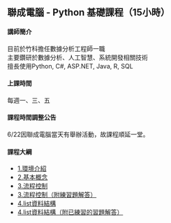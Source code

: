 
## 聯成電腦 - Python 基礎課程（15小時）

#### 講師簡介

目前於竹科擔任數據分析工程師一職<br/>
主要鑽研於數據分析、人工智慧、系統開發相關技術<br/>
擅長使用Python, C#, ASP.NET, Java, R, SQL

#### 上課時間

每週一、三、五

#### 課程時間調整公告

6/22因聯成電腦當天有舉辦活動，故課程順延一堂。

#### 課程大綱
- [1.環境介紹](https://mirdex.github.io/python_basic/1.%20environment.slides.html)
- [2.基本概念](https://mirdex.github.io/python_basic/2.%20basic%20concept.slides.html)
- [3.流程控制](https://mirdex.github.io/python_basic/3.%20流程控制(Q).slides.html)
- [3.流程控制（附練習題解答）](https://mirdex.github.io/python_basic/3.%20流程控制(A).slides.html)
- [4.list資料結構](https://mirdex.github.io/python_basic/4.%20資料結構(Q).slides.html)
- [4.list資料結構（附已練習的習題解答）](https://mirdex.github.io/python_basic/4.%20資料結構(A)_1.slides.html)
